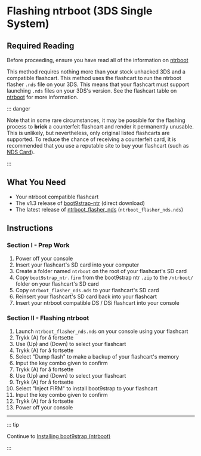 # Flashing ntrboot (3DS Single System)

## Required Reading

Before proceeding, ensure you have read all of the information on [ntrboot](ntrboot)

This method requires nothing more than your stock unhacked 3DS and a compatible flashcart. This method uses the flashcart to run the ntrboot flasher `.nds` file on your 3DS. This means that your flashcart must support launching `.nds` files on your 3DS's version. See the flashcart table on [ntrboot](ntrboot) for more information.

::: danger

Note that in some rare circumstances, it may be possible for the flashing process to **brick** a counterfeit flashcart and render it permanently unusable. This is unlikely, but nevertheless, only original listed flashcarts are supported. To reduce the chance of receiving a counterfeit card, it is recommended that you use a reputable site to buy your flashcart (such as [NDS Card](https://www.nds-card.com/)).

:::

## What You Need

- Your ntrboot compatible flashcart
- The v1.3 release of [boot9strap-ntr](https://github.com/SciresM/boot9strap/releases/download/1.3/boot9strap-1.3-ntr.zip) (direct download)
- The latest release of [ntrboot_flasher_nds](https://github.com/jason0597/ntrboot_flasher_nds/releases/latest) (`ntrboot_flasher_nds.nds`)

## Instructions

### Section I - Prep Work

1. Power off your console
2. Insert your flashcart's SD card into your computer
3. Create a folder named `ntrboot` on the root of your flashcart's SD card
4. Copy `boot9strap_ntr.firm` from the boot9strap ntr `.zip` to the `/ntrboot/` folder on your flashcart's SD card
5. Copy `ntrboot_flasher_nds.nds` to your flashcart's SD card
6. Reinsert your flashcart's SD card back into your flashcart
7. Insert your ntrboot compatible DS / DSi flashcart into your console

### Section II - Flashing ntrboot

1. Launch `ntrboot_flasher_nds.nds` on your console using your flashcart
2. Trykk (A) for å fortsette
3. Use (Up) and (Down) to select your flashcart
4. Trykk (A) for å fortsette
5. Select "Dump flash" to make a backup of your flashcart's memory
6. Input the key combo given to confirm
7. Trykk (A) for å fortsette
8. Use (Up) and (Down) to select your flashcart
9. Trykk (A) for å fortsette
10. Select "Inject FIRM" to install boot9strap to your flashcart
11. Input the key combo given to confirm
12. Trykk (A) for å fortsette
13. Power off your console

___

::: tip

Continue to [Installing boot9strap (ntrboot)](installing-boot9strap-\(ntrboot\))

:::

